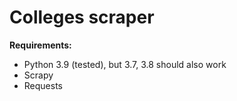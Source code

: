 # Colleges scraper

**Requirements:**
* Python 3.9 (tested), but 3.7, 3.8 should also work
* Scrapy
* Requests
